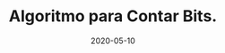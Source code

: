 ---
layout: page
title: "Algoritmo para Contar Bits."
date: 2020-05-10
type: video
description: Implemente uma função que recebe uma variável como parâmetro e retorne o número de bits "1" dentro da variável. Neste vídeo eu explico várias abordagens.
entry_number: 23
youtube_video_id: uclFg7O9rxg
repository: 0023-algoritmo-para-contar-bits
has_code: true
has_p5: false
tags: [Algoritmos,Questões de Entrevista,Python]
playlists: [Questões de Entrevista]
permalink: /algoritmo-para-contar-bits/
---